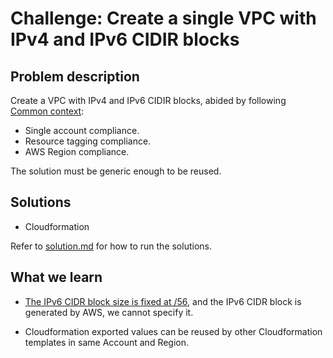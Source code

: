 # Challenge: Create a single VPC with IPv4 and IPv6 CIDIR blocks

## Problem description

Create a VPC with IPv4 and IPv6 CIDIR blocks, abided by following [Common context](../../../README.md#common-context):
  * Single account compliance.
  * Resource tagging compliance.
  * AWS Region compliance.

The solution must be generic enough to be reused.

## Solutions

- Cloudformation

Refer to [solution.md](/docs/solution.md) for how to run the solutions.

## What we learn

* [The IPv6 CIDR block size is fixed at /56](https://docs.aws.amazon.com/AWSCloudFormation/latest/UserGuide/aws-resource-ec2-vpccidrblock.html#:~:text=The%20IPv6%20CIDR%20block%20size%20is%20fixed%20at%20/56),
and the IPv6 CIDR block is generated by AWS, we cannot specify it.

* Cloudformation exported values can be reused by other Cloudformation templates in same Account and Region.

